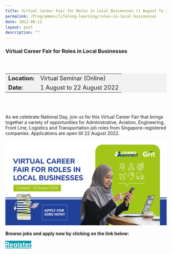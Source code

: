 ```yaml
---
title: Virtual Career Fair for Roles in Local Businesses (1 August to 22 August)
permalink: /Programmes/lifelong-learning/roles-in-local-businesses
date: 2022-08-11
layout: post
description: ""
---
```


### Virtual Career Fair for Roles in Local Businesses ###

<div style="padding:25px 0 0 0">
	<table  style="font-size:130%; background-color:#f2f2f2">
		<tbody>
			<tr>
				 <td><b>Location:</b></td><td>Virtual Seminar (Online)</td>
			</tr>
			<tr>
			 <td><b>Date:</b> </td><td>1 August to 22 August 2022</td>
			</tr>
		</tbody>
	</table>
<div>

<div style="padding:35px 0 0 0">
	<p>As we celebrate National Day, join us for this Virtual Career Fair that brings together a variety of opportunities for Administrative, Aviation, Engineering, Front Line, Logistics and Transportation job roles from Singapore-registered companies. Applications are open till 22 August 2022.</p>
	<img style="width:600px; height:auto" src="/images/Programmes%20(August%202022)/Roles%20in%20Local%20Businesses.jpg">
</div>
	<p><b>Browse jobs and apply now by clicking on the link below:</b></p>
<div>
	<a href="https://go.gov.sg/vcf-localbusinesses" style="font-size:20px; width:35%; height:60px; background-color:#0899AA; color:white" class="bp-button"><b>Register</b></a>
</div>